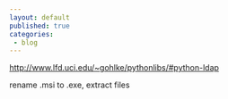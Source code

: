 ```yaml
---
layout: default
published: true
categories:
 - blog
---
```


http://www.lfd.uci.edu/~gohlke/pythonlibs/#python-ldap

rename .msi to .exe, extract files